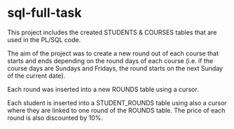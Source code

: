 # sql-full-task
This project includes the created STUDENTS & COURSES tables that are used in the PL/SQL code.

The aim of the project was to create a new round out of each course that starts and ends depending on the round days of each course (i.e. if the course days are Sundays and Fridays, the round starts on the next Sunday of the current date).

Each round was inserted into a new ROUNDS table using a cursor.

Each student is inserted into a STUDENT_ROUNDS table using also a cursor where they are linked to one round of the ROUNDS table.
The price of each round is also discounted by 10%.
